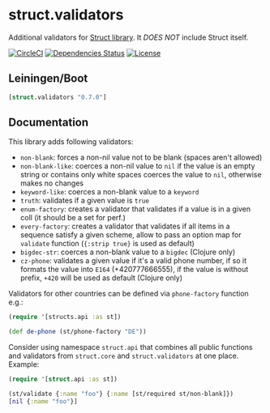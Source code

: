struct.validators
=================

Additional validators for [Struct library](https://github.com/funcool/struct). It *DOES NOT* include Struct itself.

[![CircleCI](https://circleci.com/gh/druids/struct.validators.svg?style=svg)](https://circleci.com/gh/druids/struct.validators)
[![Dependencies Status](https://jarkeeper.com/druids/struct.validators/status.png)](https://jarkeeper.com/druids/struct.validators)
[![License](https://img.shields.io/badge/MIT-Clause-blue.svg)](https://opensource.org/licenses/MIT)


Leiningen/Boot
--------------

```clojure
[struct.validators "0.7.0"]
```


Documentation
-------------

This library adds following validators:

- `non-blank`: forces a non-nil value not to be blank (spaces aren't allowed)
- `non-blank-like`: coerces a non-nil value to `nil` if the value is an empty string or contains only white spaces
  coerces the value to `nil`, otherwise makes no changes
- `keyword-like`: coerces a non-blank value to a `keyword`
- `truth`: validates if a given value is `true`
- `enum-factory`: creates a validator that validates if a value is in a given coll (it should be a set for perf.)
- `every-factory`: creates a validator that validates if all items in a sequence satisfy a given scheme, allow
 to pass an option map for `validate` function (`{:strip true}` is used as default)
- `bigdec-str`: coerces a non-blank value to a `bigdec` (Clojure only)
- `cz-phone`: validates a given value if it's a valid phone number, if so it formats the value into `E164`
 (+420777666555), if the value is without prefix, `+420` will be used as default (Clojure only)

Validators for other countries can be defined via `phone-factory` function e.g.:

```clojure
(require '[structs.api :as st])

(def de-phone (st/phone-factory "DE"))
```


Consider using namespace `struct.api` that combines all public functions and validators from `struct.core`
 and `struct.validators` at one place. Example:

```clojure
(require '[struct.api :as st])

(st/validate {:name "foo"} {:name [st/required st/non-blank]})
[nil {:name "foo"}]
```
